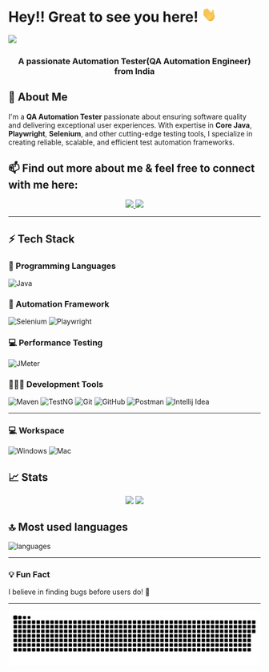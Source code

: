 # Hey!! Great to see you here! <img src="/Hi.gif" width="30px" height="30px">
![](https://komarev.com/ghpvc/?username=prog-harsh&style=for-the-badge&color=0891b2&labelColor=1c1917)
<h3 align="center">A passionate Automation Tester(QA Automation Engineer) from India</h3>

## 🚀 About Me
I'm a **QA Automation Tester** passionate about ensuring software quality and delivering exceptional user experiences. With expertise in **Core Java**, **Playwright**, **Selenium**, and other cutting-edge testing tools, I specialize in creating reliable, scalable, and efficient test automation frameworks.

## 📫 Find out more about me & feel free to connect with me here:
<p align="center">
	<a
	 href="https://www.facebook.com/profile.php?id=100017563573221">
  <img  src="https://img.shields.io/badge/Facebook-E4405F?style=for-the-badge&logo=facebook&logoColor=white" />
</a>
        <a href="mailto:pranjalsingh94504@gmail.com">
		<img src="https://img.shields.io/badge/Gmail-D14836?style=for-the-badge&logo=gmail&logoColor=white" />
	</a>
</p>

---

## ⚡ Tech Stack


### 🚀 Programming Languages
![Java](https://img.shields.io/badge/Java-ED8B00?style=for-the-badge&logo=java&logoColor=white)

### 🧩 Automation Framework
![Selenium](https://img.shields.io/badge/Selenium-43B02A?style=for-the-badge&logo=selenium&logoColor=white)
![Playwright](https://img.shields.io/badge/Playwright-2B2B2B?style=for-the-badge&logo=playwright&logoColor=white)


### 💻 Performance Testing
![JMeter](https://img.shields.io/badge/JMeter-D22128?style=for-the-badge&logo=apache-jmeter&logoColor=white)

### 🧑🏻‍💻 Development Tools
![Maven](https://img.shields.io/badge/Maven-C71A36?style=for-the-badge&logo=apache-maven&logoColor=white)
![TestNG](https://img.shields.io/badge/TestNG-FF5722?style=for-the-badge&logo=testng&logoColor=white)
![Git](https://img.shields.io/badge/Git-F05032?style=for-the-badge&logo=git&logoColor=white)
![GitHub](https://img.shields.io/badge/GitHub-181717?style=for-the-badge&logo=github&logoColor=white)
![Postman](https://img.shields.io/badge/Postman-FF6C37?style=for-the-badge&logo=Postman&logoColor=white)
![Intellij Idea](https://img.shields.io/badge/IntellijIdea-0078D4?style=for-the-badge&logo=intellij%20idea&logoColor=white)

---

### 💻 Workspace

![Windows](https://img.shields.io/badge/Windows-0078D6?style=for-the-badge&logo=windows&logoColor=white)
![Mac](https://img.shields.io/badge/Mac-E95420?style=for-the-badge&logo=Mac&logoColor=white)

## 📈 Stats

<p align="center">
  <img width="48%" src="https://github-readme-stats.vercel.app/api?username=pranjal0612&show_icons=true&hide_border=true&theme=radical" />
  <img width="48%" src="https://github-readme-streak-stats.herokuapp.com/?user=pranjal0612&hide_border=true&theme=radical" />
</p>


## 🔝 Most used languages

  <img alt="languages" src="https://github-readme-stats.vercel.app/api/top-langs/?username=pranjal0612&layout=compact&hide_border=true&theme=radical" />

---
### 💡 Fun Fact
I believe in finding bugs before users do! 🐞

---

<p align="center">
   <img src="/github-contribution-grid-snake.svg" alt="snake">
</p>
